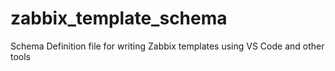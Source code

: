 # zabbix_template_schema
Schema Definition file for writing Zabbix templates using VS Code and other tools
